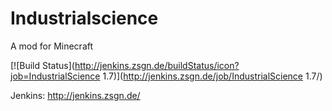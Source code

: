 Industrialscience
=================

A mod for Minecraft

[![Build Status](http://jenkins.zsgn.de/buildStatus/icon?job=IndustrialScience 1.7)](http://jenkins.zsgn.de/job/IndustrialScience 1.7/)

Jenkins: http://jenkins.zsgn.de/
